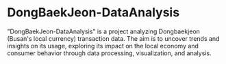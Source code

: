 # DongBaekJeon-DataAnalysis
"DongBaekJeon-DataAnalysis" is a project analyzing Dongbaekjeon (Busan's local currency) transaction data. The aim is to uncover trends and insights on its usage, exploring its impact on the local economy and consumer behavior through data processing, visualization, and analysis.
